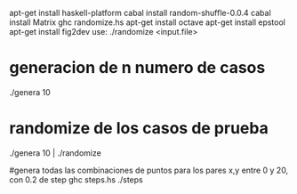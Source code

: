 apt-get install haskell-platform
cabal install random-shuffle-0.0.4
cabal install Matrix
ghc randomize.hs
apt-get install octave
apt-get install epstool
apt-get install fig2dev
use: ./randomize <input.file>

# generacion de n numero de casos
./genera 10

# randomize de los casos de prueba
./genera 10 | ./randomize

#genera todas las combinaciones de puntos para los pares x,y entre 0 y 20, con 0.2 de step
ghc steps.hs
./steps